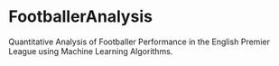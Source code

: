 # FootballerAnalysis
Quantitative Analysis of Footballer Performance in the English Premier League using Machine Learning Algorithms.
